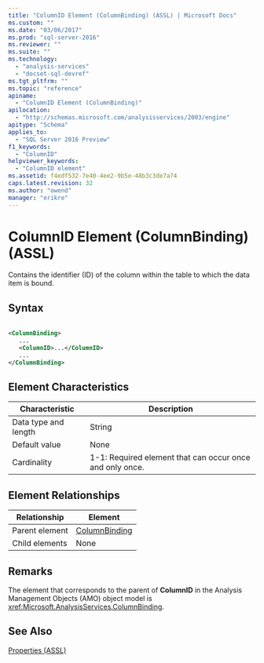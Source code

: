 ```yaml
---
title: "ColumnID Element (ColumnBinding) (ASSL) | Microsoft Docs"
ms.custom: ""
ms.date: "03/06/2017"
ms.prod: "sql-server-2016"
ms.reviewer: ""
ms.suite: ""
ms.technology: 
  - "analysis-services"
  - "docset-sql-devref"
ms.tgt_pltfrm: ""
ms.topic: "reference"
apiname: 
  - "ColumnID Element (ColumnBinding)"
apilocation: 
  - "http://schemas.microsoft.com/analysisservices/2003/engine"
apitype: "Schema"
applies_to: 
  - "SQL Server 2016 Preview"
f1_keywords: 
  - "ColumnID"
helpviewer_keywords: 
  - "ColumnID element"
ms.assetid: f4edf532-7e40-4ee2-9b5e-48b3c3de7a74
caps.latest.revision: 32
ms.author: "owend"
manager: "erikre"
---
```

# ColumnID Element (ColumnBinding) (ASSL)
  Contains the identifier (ID) of the column within the table to which the data item is bound.  
  
## Syntax  
  
```xml  
  
<ColumnBinding>  
   ...  
   <ColumnID>...</ColumnID>  
   ...  
</ColumnBinding>  
```  
  
## Element Characteristics  
  
|Characteristic|Description|  
|--------------------|-----------------|  
|Data type and length|String|  
|Default value|None|  
|Cardinality|1-1: Required element that can occur once and only once.|  
  
## Element Relationships  
  
|Relationship|Element|  
|------------------|-------------|  
|Parent element|[ColumnBinding](../../../analysis-services/scripting/data-type/columnbinding-data-type-assl.md)|  
|Child elements|None|  
  
## Remarks  
 The element that corresponds to the parent of **ColumnID** in the Analysis Management Objects (AMO) object model is <xref:Microsoft.AnalysisServices.ColumnBinding>.  
  
## See Also  
 [Properties &#40;ASSL&#41;](../../../analysis-services/scripting/properties/properties-assl.md)  
  
  
